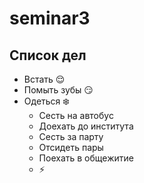 # seminar3

## Список дел
* Встать :relieved:
* Помыть зубы :smirk:
* Одеться :snowflake:
   * Сесть на автобус
   * Доехать до института
   * Сесть за парту
   * Отсидеть пары
   * Поехать в общежитие
   * :zap:
